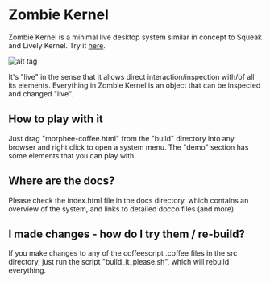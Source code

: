 Zombie Kernel
============

Zombie Kernel is a minimal live desktop system similar in concept to Squeak and Lively Kernel. Try it 
[here](http://davidedc.github.io/Zombie-Kernel/build/morphee-coffee.html).

![alt tag](https://raw.github.com/davidedc/Zombie-Kernel/master/docs/other/imgs/ZombieKernelScreenshot5thSept2013.png)

It's "live" in the sense that it allows direct interaction/inspection with/of all its elements. Everything in Zombie Kernel is an object that can be inspected and changed "live".

How to play with it
-------------------
Just drag "morphee-coffee.html" from the "build" directory into any browser and right click to open a system menu. The "demo" section has some elements that you can play with.

Where are the docs?
-------------------
Please check the index.html file in the docs directory, which contains an overview of the system, and links to detailed docco files (and more).

I made changes - how do I try them / re-build?
---------------------------------------------
If you make changes to any of the coffeescript .coffee files in the src directory, just run the script "build_it_please.sh", which will rebuild everything.